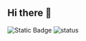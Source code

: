 ## Hi there 👋

![Static Badge](https://img.shields.io/badge/Contact%20me?style=flat-square&logo=discord&logoColor=f5f5f5&labelColor=%235865F2&color=%235865F2&link=https%3A%2F%2Fdiscord.com%2Fusers%2F485987127809671168)
![status](https://api.statusbadges.me/badge/status/485987127809671168?simple=true&style=flat-square&label=I%20am%20currently&labelColor=gray&color=gray)
<!--
**Akiisqt/Akiisqt** is a ✨ _special_ ✨ repository because its `README.md` (this file) appears on your GitHub profile.

Here are some ideas to get you started:

- 🔭 I’m currently working on ...
- 🌱 I’m currently learning ...
- 👯 I’m looking to collaborate on ...
- 🤔 I’m looking for help with ...
- 💬 Ask me about ...
- 📫 How to reach me: ...
- 😄 Pronouns: ...
- ⚡ Fun fact: ...
-->
